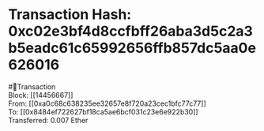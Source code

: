 
Transaction Hash: 0xc02e3bf4d8ccfbff26aba3d5c2a3b5eadc61c65992656ffb857dc5aa0e626016
====================================================================================
  
#💸Transaction  
Block: [[14456667]]  
From: [[0xa0c68c638235ee32657e8f720a23cec1bfc77c77]]  
To: [[0x8484ef722627bf18ca5ae6bcf031c23e6e922b30]]  
Transferred: 0.007 Ether